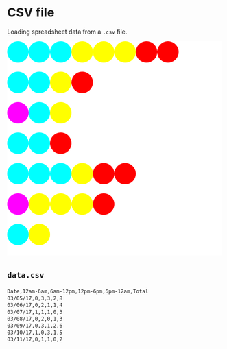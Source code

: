 CSV file
=====================

Loading spreadsheet data from a `.csv` file.

![screenshot](sketch.png)

`data.csv`
----------

```csv
Date,12am-6am,6am-12pm,12pm-6pm,6pm-12am,Total
03/05/17,0,3,3,2,8
03/06/17,0,2,1,1,4
03/07/17,1,1,1,0,3
03/08/17,0,2,0,1,3
03/09/17,0,3,1,2,6
03/10/17,1,0,3,1,5
03/11/17,0,1,1,0,2
```